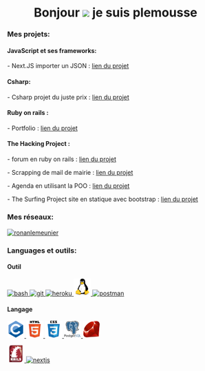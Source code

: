 <h1 align="center">Bonjour <img src="https://media.giphy.com/media/hvRJCLFzcasrR4ia7z/giphy.gif" width="25px"> je suis plemousse</h1>

<h3 align="left">Mes projets:</h3>

<h4 align="left">JavaScript et ses frameworks:</h4>


<p align="left">- Next.JS importer un JSON : 
<a href="https://github.com/plemousse/Next_js_import_json
">lien du projet </a></p>

<h4 align="left">Csharp:</h4>

<p align="left">- Csharp projet du juste prix : 
<a href="https://github.com/plemousse/Csharp_first_game_project
">lien du projet </a></p>

<h4 align="left">Ruby on rails :</h4>

<p align="left">- Portfolio : 
<a href="https://github.com/plemousse/portfolio
">lien du projet </a></p>

<h4 align="left">The Hacking Project :</h4>

<p align="left">- forum en ruby on rails : 
<a href="https://github.com/plemousse/THP_THE_FINAL_GOSSIP
">lien du projet </a></p>

<p align="left">- Scrapping de mail de mairie : 
<a href="https://github.com/plemousse/THP_RUBY_scrapping
">lien du projet </a></p>

<p align="left">- Agenda en utilisant la POO : 
<a href="https://github.com/plemousse/THP_RUBY_POO_AGENDA
">lien du projet </a></p>

<p align="left">- The Surfing Project site en statique avec bootstrap : 
<a href="https://github.com/plemousse/THP_The_Surfing_Project
">lien du projet </a></p>


<h3 align="left">Mes réseaux:</h3>
<p align="left">
<a href="https://linkedin.com/in/ronanlemeunier" target="blank"><img align="center" src="https://raw.githubusercontent.com/rahuldkjain/github-profile-readme-generator/master/src/images/icons/Social/linked-in-alt.svg" alt="ronanlemeunier" height="30" width="40" /></a>
</p>

<h3 align="left">Languages et outils:</h3>

<h4 align="left">Outil</h4><p align="left"> 

<a href="https://www.gnu.org/software/bash/" target="_blank" rel="noreferrer"> <img src="https://www.vectorlogo.zone/logos/gnu_bash/gnu_bash-icon.svg" alt="bash" width="40" height="40"/> </a> <a href="https://git-scm.com/" target="_blank" rel="noreferrer"> <img src="https://www.vectorlogo.zone/logos/git-scm/git-scm-icon.svg" alt="git" width="40" height="40"/> </a> <a href="https://heroku.com" target="_blank" rel="noreferrer"> <img src="https://www.vectorlogo.zone/logos/heroku/heroku-icon.svg" alt="heroku" width="40" height="40"/> </a> <a href="https://www.linux.org/" target="_blank" rel="noreferrer"> <img src="https://raw.githubusercontent.com/devicons/devicon/master/icons/linux/linux-original.svg" alt="linux" width="40" height="40"/> </a> <a href="https://postman.com" target="_blank" rel="noreferrer"> <img src="https://www.vectorlogo.zone/logos/getpostman/getpostman-icon.svg" alt="postman" width="40" height="40"/> </a>
  
<h4 align="left">Langage</h4><p align="left"> 

<a href="https://www.cprogramming.com/" target="_blank" rel="noreferrer"> <img src="https://raw.githubusercontent.com/devicons/devicon/master/icons/c/c-original.svg" alt="c" width="40" height="40"/> </a> <a href="https://www.w3.org/html/" target="_blank" rel="noreferrer"> <img src="https://raw.githubusercontent.com/devicons/devicon/master/icons/html5/html5-original-wordmark.svg" alt="html5" width="40" height="40"/> </a> <a href="https://www.w3schools.com/css/" target="_blank" rel="noreferrer"> <img src="https://raw.githubusercontent.com/devicons/devicon/master/icons/css3/css3-original-wordmark.svg" alt="css3" width="40" height="40"/> </a> <a href="https://www.postgresql.org" target="_blank" rel="noreferrer"> <img src="https://raw.githubusercontent.com/devicons/devicon/master/icons/postgresql/postgresql-original-wordmark.svg" alt="postgresql" width="40" height="40"/> </a> <a href="https://www.ruby-lang.org/en/" target="_blank" rel="noreferrer"> <img src="https://raw.githubusercontent.com/devicons/devicon/master/icons/ruby/ruby-original.svg" alt="ruby" width="40" height="40"/> </a> </p> <a href="https://rubyonrails.org" target="_blank" rel="noreferrer"> <img src="https://raw.githubusercontent.com/devicons/devicon/master/icons/rails/rails-original-wordmark.svg" alt="rails" width="40" height="40"/> </a> <a href="https://nextjs.org/" target="_blank" rel="noreferrer"> <img src="https://cdn.worldvectorlogo.com/logos/nextjs-2.svg" alt="nextjs" width="40" height="40"/> </a> 

<!--
**plemousse/plemousse** is a ✨ _special_ ✨ repository because its `README.md` (this file) appears on your GitHub profile.

Here are some ideas to get you started:

- 🔭 I’m currently working on ...
- 🌱 I’m currently learning ...
- 👯 I’m looking to collaborate on ...
- 🤔 I’m looking for help with ...
- 💬 Ask me about ...
- 📫 How to reach me: ...
- 😄 Pronouns: ...
- ⚡ Fun fact: ...
-->

